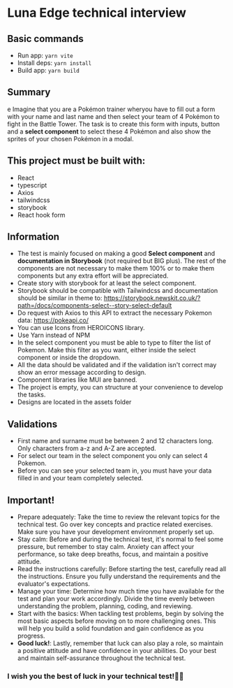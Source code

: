 # Luna Edge technical interview

## Basic commands

-   Run app: <code>yarn vite</code>
-   Install deps: <code>yarn install</code>
-   Build app: <code>yarn build</code>

## Summary

e Imagine that you are a Pokémon trainer wheryou have to fill out a form with your name and last name and then select your team of 4 Pokémon to fight in the Battle Tower. The task is to create this form with inputs, button and a **select component** to select these 4 Pokémon and also show the sprites of your chosen Pokémon in a modal.

## This project must be built with:

-   React
-   typescript
-   Axios
-   tailwindcss
-   storybook
-   React hook form

## Information

-   The test is mainly focused on making a good **Select component** and **documentation in Storybook** (not required but BIG plus). The rest of the components are not necessary to make them 100% or to make them components but any extra effort will be appreciated.
-   Create story with storybook for at least the select component.
-   Storybook should be compatible with Tailwindcss and documentation should be similar in theme to: https://storybook.newskit.co.uk/?path=/docs/components-select--story-select-default
-   Do request with Axios to this API to extract the necessary Pokemon data: https://pokeapi.co/
-   You can use Icons from HEROICONS library.
-   Use Yarn instead of NPM
-   In the select component you must be able to type to filter the list of Pokemon. Make this filter as you want, either inside the select component or inside the dropdown.
-   All the data should be validated and if the validation isn't correct may show an error message according to design.
-   Component libraries like MUI are banned.
-   The project is empty, you can structure at your convenience to develop the tasks.
-   Designs are located in the assets folder

## Validations

-   First name and surname must be between 2 and 12 characters long. Only characters from a-z and A-Z are accepted.
-   For select our team in the select component you only can select 4 Pokemon.
-   Before you can see your selected team in, you must have your data filled in and your team completely selected.

## Important!

-   Prepare adequately: Take the time to review the relevant topics for the technical test. Go over key concepts and practice related exercises. Make sure you have your development environment properly set up.
-   Stay calm: Before and during the technical test, it's normal to feel some pressure, but remember to stay calm. Anxiety can affect your performance, so take deep breaths, focus, and maintain a positive attitude.
-   Read the instructions carefully: Before starting the test, carefully read all the instructions. Ensure you fully understand the requirements and the evaluator's expectations.
-   Manage your time: Determine how much time you have available for the test and plan your work accordingly. Divide the time evenly between understanding the problem, planning, coding, and reviewing.
-   Start with the basics: When tackling test problems, begin by solving the most basic aspects before moving on to more challenging ones. This will help you build a solid foundation and gain confidence as you progress.
-   **Good luck!**: Lastly, remember that luck can also play a role, so maintain a positive attitude and have confidence in your abilities. Do your best and maintain self-assurance throughout the technical test.

### I wish you the best of luck in your technical test!🤞😄
